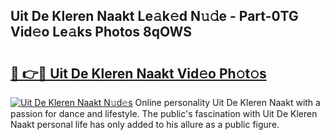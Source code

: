 ## Uit De Kleren Naakt Le𝚊k𝚎d N𝚞𝚍e - Part-0TG Vid𝚎o Le𝚊ks Photos 8qOWS

# <h2><a href="http://fb4vtj.evod.top/?m=Uit+De+Kleren+Naakt">🔗 👉🔴 Uit De Kleren Naakt Vid𝚎o Ph𝚘t𝚘s</a></h2>

[![Uit De Kleren Naakt N𝚞d𝚎s](https://i.imgur.com/8V9OHl7.gif)](http://fb4vtj.evod.top/?m=Uit+De+Kleren+Naakt)
Online personality Uit De Kleren Naakt with a passion for dance and lifestyle. The public's fascination with Uit De Kleren Naakt personal life has only added to his allure as a public figure. 
